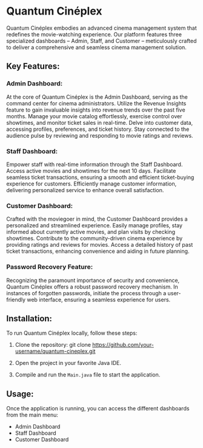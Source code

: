 # Quantum Cinéplex

Quantum Cinéplex embodies an advanced cinema management system that redefines the movie-watching experience. Our platform features three specialized dashboards – Admin, Staff, and Customer – meticulously crafted to deliver a comprehensive and seamless cinema management solution.

## Key Features:

### Admin Dashboard:
At the core of Quantum Cinéplex is the Admin Dashboard, serving as the command center for cinema administrators. Utilize the Revenue Insights feature to gain invaluable insights into revenue trends over the past five months. Manage your movie catalog effortlessly, exercise control over showtimes, and monitor ticket sales in real-time. Delve into customer data, accessing profiles, preferences, and ticket history. Stay connected to the audience pulse by reviewing and responding to movie ratings and reviews.

### Staff Dashboard:
Empower staff with real-time information through the Staff Dashboard. Access active movies and showtimes for the next 10 days. Facilitate seamless ticket transactions, ensuring a smooth and efficient ticket-buying experience for customers. Efficiently manage customer information, delivering personalized service to enhance overall satisfaction.

### Customer Dashboard:
Crafted with the moviegoer in mind, the Customer Dashboard provides a personalized and streamlined experience. Easily manage profiles, stay informed about currently active movies, and plan visits by checking showtimes. Contribute to the community-driven cinema experience by providing ratings and reviews for movies. Access a detailed history of past ticket transactions, enhancing convenience and aiding in future planning.

### Password Recovery Feature:
Recognizing the paramount importance of security and convenience, Quantum Cinéplex offers a robust password recovery mechanism. In instances of forgotten passwords, initiate the process through a user-friendly web interface, ensuring a seamless experience for users.

## Installation:

To run Quantum Cinéplex locally, follow these steps:

1. Clone the repository:
git clone https://github.com/your-username/quantum-cineplex.git

2. Open the project in your favorite Java IDE.

3. Compile and run the `Main.java` file to start the application.

## Usage:

Once the application is running, you can access the different dashboards from the main menu:

- Admin Dashboard
- Staff Dashboard
- Customer Dashboard
